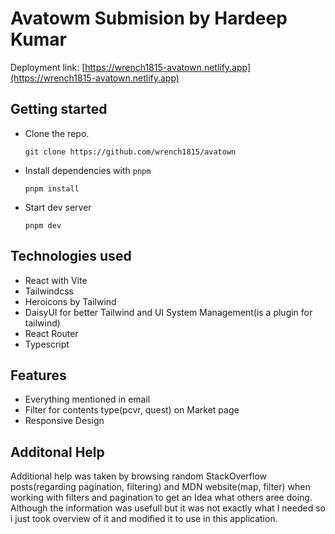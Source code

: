 # Avatowm Submision by Hardeep Kumar

Deployment link: [https://wrench1815-avatown.netlify.app](https://wrench1815-avatown.netlify.app)

## Getting started

- Clone the repo.
  ```
  git clone https://github.com/wrench1815/avatown
  ```
- Install dependencies with `pnpm`
  ```
  pnpm install
  ```
- Start dev server
  ```
  pnpm dev
  ```

## Technologies used

- React with Vite
- Tailwindcss
- Heroicons by Tailwind
- DaisyUI for better Tailwind and UI System Management(is a plugin for tailwind)
- React Router
- Typescript

## Features

- Everything mentioned in email
- Filter for contents type(pcvr, quest) on Market page
- Responsive Design

## Additonal Help

Additional help was taken by browsing random StackOverflow posts(regarding pagination, filtering) and MDN website(map, filter) when working with filters and pagination to get an Idea what others aree doing. Although the information was usefull but it was not exactly what I needed so i just took overview of it and modified it to use in this application.
